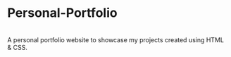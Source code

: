 # Personal-Portfolio
<br>
A personal portfolio website to showcase my projects created using HTML & CSS.
